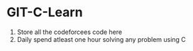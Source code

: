 # GIT-C-Learn
1. Store all the codeforcees code here
2. Daily spend atleast one hour solving any problem using C
